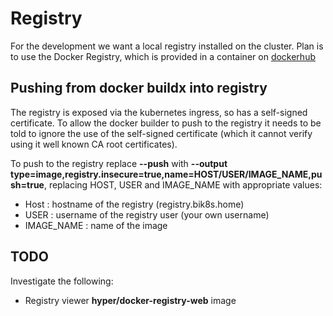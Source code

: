 # Registry

For the development we want a local registry installed on the cluster.  Plan is to use the Docker Registry, which is provided in a container on [dockerhub](https://hub.docker.com/_/registry)

## Pushing from docker buildx into registry

The registry is exposed via the kubernetes ingress, so has a self-signed certificate.  To allow the docker builder to push to the registry it needs to be told to ignore the use of the self-signed certificate (which it cannot verify using it well known CA root certificates).

To push to the registry replace **--push** with **--output type=image,registry.insecure=true,name=HOST/USER/IMAGE_NAME,push=true**, replacing HOST, USER and IMAGE_NAME with appropriate values:

- Host : hostname of the registry (registry.bik8s.home)
- USER : username of the registry user (your own username)
- IMAGE_NAME : name of the image

## TODO

Investigate the following:

- Registry viewer **hyper/docker-registry-web** image
